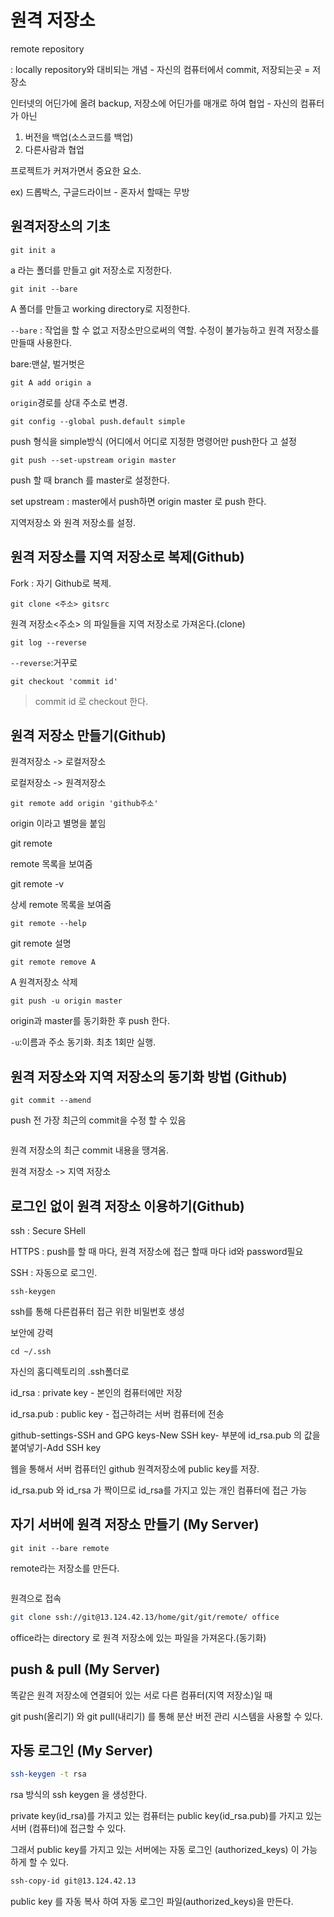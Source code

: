 # 원격 저장소

remote repository

: locally repository와 대비되는 개념 - 자신의 컴퓨터에서 commit, 저장되는곳 = 저장소

인터넷의 어딘가에 올려 backup, 저장소에 어딘가를 매개로 하여 협업 - 자신의 컴퓨터가 아닌 

1. 버전을 백업(소스코드를 백업)
2. 다른사람과 협업

프로젝트가 커져가면서 중요한 요소.

ex) 드롭박스, 구글드라이브 - 혼자서 할때는 무방



## 원격저장소의 기초

```
git init a
```

a 라는 폴더를 만들고 git 저장소로 지정한다.



```
git init --bare
```

A 폴더를 만들고 working directory로 지정한다.

`--bare` : 작업을 할 수 없고 저장소만으로써의 역할. 수정이 불가능하고 원격 저장소를 만들때 사용한다.

bare:맨살, 벌거벗은



```
git A add origin a
```

`origin`경로를 상대 주소로 변경.



```
git config --global push.default simple
```

push 형식을 simple방식 (어디에서 어디로 지정한 명령어만 push한다 고 설정



```
git push --set-upstream origin master
```

 push 할 때 branch 를 master로 설정한다.

set upstream : master에서 push하면 origin master 로 push 한다.

지역저장소 와 원격 저장소를 설정.



## 원격 저장소를 지역 저장소로 복제(Github)

Fork : 자기 Github로 복제.



```
git clone <주소> gitsrc
```

원격 저장소<주소> 의 파일들을 지역 저장소로 가져온다.(clone)



```
git log --reverse
```

`--reverse`:거꾸로



```
git checkout 'commit id'
```

> commit id 로 checkout 한다.



## 원격 저장소 만들기(Github)

원격저장소 -> 로컬저장소



로컬저장소 -> 원격저장소



```
git remote add origin 'github주소'
```

origin 이라고 별명을 붙임

git remote

remote 목록을 보여줌

git remote -v

상세 remote 목록을 보여줌



```
git remote --help
```

git remote 설명

```
git remote remove A
```

A 원격저장소 삭제

```
git push -u origin master
```

origin과 master를 동기화한 후 push 한다.

`-u`:이름과 주소 동기화. 최초 1회만 실행.



## 원격 저장소와 지역 저장소의 동기화 방법 (Github)

```
git commit --amend
```

push 전 가장 최근의 commit을 수정 할 수 있음

```

```

원격 저장소의 최근 commit 내용을 땡겨옴.

원격 저장소 -> 지역 저장소



## 로그인 없이 원격 저장소 이용하기(Github)

ssh :  Secure SHell

HTTPS : push를 할 때 마다, 원격 저장소에 접근 할때 마다 id와 password필요

SSH : 자동으로 로그인.

```
ssh-keygen
```

ssh를 통해 다른컴퓨터 접근 위한 비밀번호 생성

보안에 강력

```
cd ~/.ssh
```

자신의 홈디렉토리의 .ssh폴더로



id_rsa  :  private key - 본인의 컴퓨터에만 저장

id_rsa.pub  :  public key - 접근하려는 서버 컴퓨터에 전송





github-settings-SSH and GPG keys-New SSH key-<Key> 부분에 id_rsa.pub 의 값을 붙여넣기-Add SSH key

웹을 통해서 서버 컴퓨터인 github 원격저장소에 public key를 저장. 

id_rsa.pub 와 id_rsa 가 짝이므로 id_rsa를 가지고 있는 개인 컴퓨터에 접근 가능



## 자기 서버에 원격 저장소 만들기 (My Server)

```
git init --bare remote
```

remote라는 저장소를 만든다.

```bash

```

원격으로 접속

```bash
git clone ssh://git@13.124.42.13/home/git/git/remote/ office
```

office라는 directory 로 원격 저장소에 있는 파일을 가져온다.(동기화)



## push & pull (My Server)

똑같은 원격 저장소에 연결되어 있는 서로 다른 컴퓨터(지역 저장소)일 때

git push(올리기) 와 git pull(내리기) 를 통해 분산 버전 관리 시스템을 사용할 수 있다.



## 자동 로그인 (My Server)

```bash
ssh-keygen -t rsa
```

rsa 방식의 ssh keygen 을 생성한다.

private key(id_rsa)를 가지고 있는 컴퓨터는 public key(id_rsa.pub)를 가지고 있는 서버 (컴퓨터)에 접근할 수 있다.

그래서 public key를 가지고 있는 서버에는 자동 로그인 (authorized_keys) 이 가능하게 할 수 있다.

```bash
ssh-copy-id git@13.124.42.13
```

public key 를 자동 복사 하여 자동 로그인 파일(authorized_keys)을 만든다.